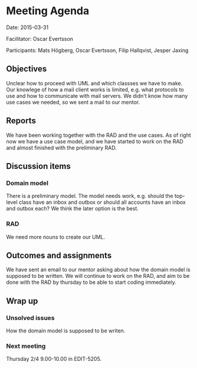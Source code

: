 ﻿# Meeting Agenda
Date: 2015-03-31

Facilitator: Oscar Evertsson

Participants: Mats Högberg, Oscar Evertsson, Filip Hallqvist, Jesper Jaxing
  
## Objectives
Unclear how to proceed with UML and which classses we have to make. Our knowlege of how a mail client works is limited, e.g. what protocols to use and how to communicate with mail servers. We didn't know how many use cases we needed, so we sent a mail to our mentor.

## Reports
We have been working together with the RAD and the use cases. As of right now we have a use case model, and we have started to work on the RAD and almost finished with the preliminary RAD.

## Discussion items

### Domain model
There is a preliminary model. The model needs work, e.g. should the top-level class have an inbox and outbox or should all accounts have an inbox and outbox each? We think the later option is the best.

### RAD
We need more nouns to create our UML.

## Outcomes and assignments
We have sent an email to our mentor asking about how the domain model is supposed to be written. We will continue to work on the RAD, and aim to be done with the RAD by thursday to be able to start coding immediately.

## Wrap up 

### Unsolved issues
How the domain model is supposed to be writen.

### Next meeting
Thursday 2/4 9.00-10.00 in EDIT-5205.